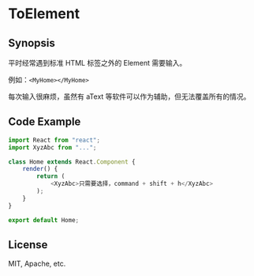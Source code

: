 # ToElement

## Synopsis

平时经常遇到标准 HTML 标签之外的 Element 需要输入。

例如：`<MyHome></MyHome>`

每次输入很麻烦，虽然有 aText 等软件可以作为辅助，但无法覆盖所有的情况。

## Code Example

```js
import React from "react";
import XyzAbc from "...";

class Home extends React.Component {
	render() {
		return (
			<XyzAbc>只需要选择，command + shift + h</XyzAbc>
		);
	}
}

export default Home;
```

## License

MIT, Apache, etc.
